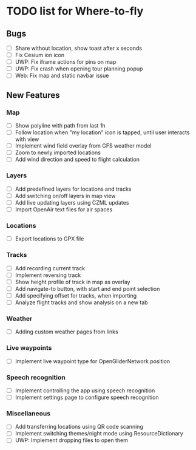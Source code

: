 # TODO list for Where-to-fly

## Bugs

- [ ] Share without location, show toast after x seconds
- [ ] Fix Cesium ion icon
- [ ] UWP: Fix iframe actions for pins on map
- [ ] UWP: Fix crash when opening tour planning popup
- [ ] Web: Fix map and static navbar issue

## New Features

### Map

- [ ] Show polyline with path from last 1h
- [ ] Follow location when "my location" icon is tapped, until user interacts with view
- [ ] Implement wind field overlay from GFS weather model
- [ ] Zoom to newly imported locations
- [ ] Add wind direction and speed to flight calculation

### Layers
- [ ] Add predefined layers for locations and tracks
- [ ] Add switching on/off layers in map view
- [ ] Add live updating layers using CZML updates
- [ ] Import OpenAir text files for air spaces

### Locations
- [ ] Export locations to GPX file

### Tracks
- [ ] Add recording current track
- [ ] Implement reversing track
- [ ] Show height profile of track in map as overlay
- [ ] Add navigate-to button, with start and end point selection
- [ ] Add specifying offset for tracks, when importing
- [ ] Analyze flight tracks and show analysis on a new tab

### Weather
- [ ] Adding custom weather pages from links

### Live waypoints
- [ ] Implement live waypoint type for OpenGliderNetwork position

### Speech recognition
- [ ] Implement controlling the app using speech recognition
- [ ] Implement settings page to configure speech recognition

### Miscellaneous
- [ ] Add transferring locations using QR code scanning
- [ ] Implement switching themes/night mode using ResourceDictionary
- [ ] UWP: Implement dropping files to open them
